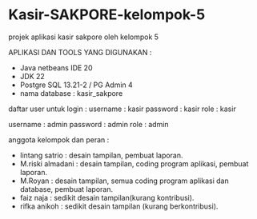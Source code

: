 # Kasir-SAKPORE-kelompok-5
projek aplikasi kasir sakpore oleh kelompok 5


APLIKASI DAN TOOLS YANG DIGUNAKAN :
- Java netbeans IDE 20
- JDK 22
- Postgre SQL 13.21-2 / PG Admin 4
- nama database : kasir_sakpore

daftar user untuk login :
 username : kasir 
 password : kasir 
 role : kasir

 username : admin
 password : admin
 role : admin

anggota kelompok dan peran :

- lintang satrio : desain tampilan, pembuat laporan.
- M.riski almadani : desain  tampilan, coding program aplikasi, pembuat laporan.
- M.Royan : desain tampilan, semua coding program aplikasi dan database, pembuat laporan.
- faiz naja : sedikit desain tampilan(kurang kontribusi).
- rifka anikoh : sedikit desain tampilan (kurang berkontribusi).